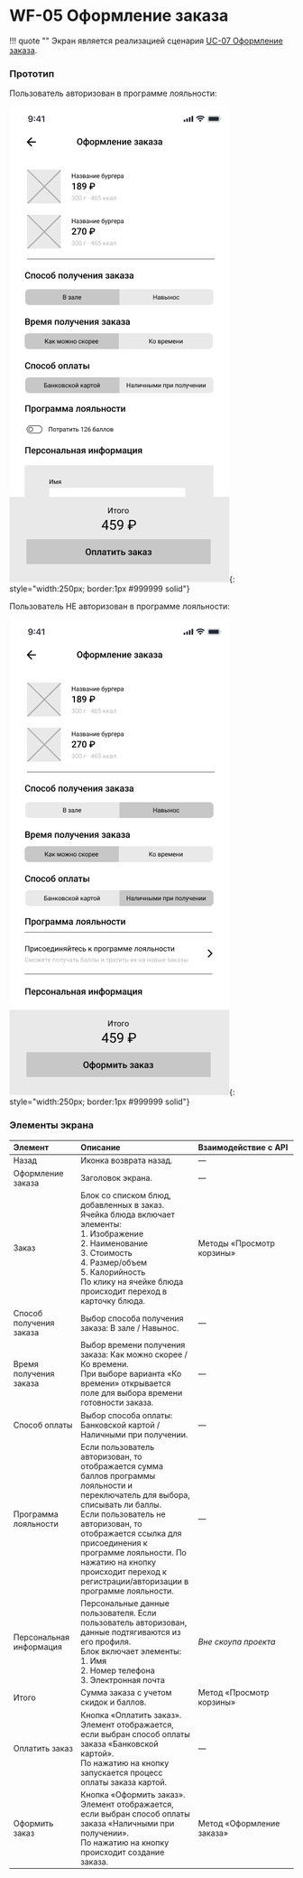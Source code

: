 # WF-05 Оформление заказа

!!! quote ""
    Экран является реализацией сценария [UC-07 Оформление заказа](../requirements/uc07.md). 

### Прототип

Пользователь авторизован в программе лояльности:

![](../img/screen05-1.png){: style="width:250px; border:1px #999999 solid"}

Пользователь НЕ авторизован в программе лояльности:

![](../img/screen05-2.png){: style="width:250px; border:1px #999999 solid"}

### Элементы экрана

| **Элемент**             | **Описание**                                                                                                                                                                                                                                                                                                                     | Взаимодействие&nbsp;с&nbsp;API |
| :---------------------- | :------------------------------------------------------------------------------------------------------------------------------------------------------------------------------------------------------------------------------------------------------------------------------------------------------------------------------- | :----------------------------- |
| Назад                   | Иконка возврата назад.                                                                                                                                                                                                                                                                                                           | —                              |
| Оформление заказа       | Заголовок экрана.                                                                                                                                                                                                                                                                                                                | —                              |
| Заказ                   | Блок со списком блюд, добавленных в заказ.<br>Ячейка блюда включает элементы:<br>1. Изображение<br>2. Наименование<br>3. Стоимость<br>4. Размер/объем<br>5. Калорийность<br>По клику на ячейке блюда происходит переход в карточку блюда.                                                                                        | Методы «Просмотр корзины»      |
| Способ получения заказа | Выбор способа получения заказа: В зале / Навынос.                                                                                                                                                                                                                                                                                | —                              |
| Время получения заказа  | Выбор времени получения заказа: Как можно скорее / Ко времени.<br>При выборе варианта «Ко времени» открывается поле для выбора времени готовности заказа.                                                                                                                                                                        | —                              |
| Способ оплаты           | Выбор способа оплаты: Банковской картой / Наличными при получении.                                                                                                                                                                                                                                                               | —                              |
| Программа лояльности    | Если пользователь авторизован, то отображается сумма баллов программы лояльности и переключатель для выбора, списывать ли баллы.<br>Если пользователь не авторизован, то отображается ссылка для присоединения к программе лояльности. По нажатию на кнопку происходит переход к регистрации/авторизации в программе лояльности. | —                              |
| Персональная информация | Персональные данные пользователя. Если пользователь авторизован, данные подтягиваются из его профиля.<br>Блок включает элементы:<br>1. Имя<br>2. Номер телефона<br>3. Электронная почта                                                                                                                                          | *Вне скоупа проекта*           |
| Итого                   | Сумма заказа с учетом скидок и баллов.                                                                                                                                                                                                                                                                                           | Метод «Просмотр корзины»       |
| Оплатить заказ          | Кнопка «Оплатить заказ».<br>Элемент отображается, если выбран способ оплаты заказа «Банковской картой».<br>По нажатию на кнопку запускается процесс оплаты заказа картой.                                                                                                                                                        | —                              |
| Оформить заказ          | Кнопка «Оформить заказ».<br>Элемент отображается, если выбран способ оплаты заказа «Наличными при получении».<br>По нажатию на кнопку происходит создание заказа.                                                                                                                                                                | Метод «Оформление заказа»      |





